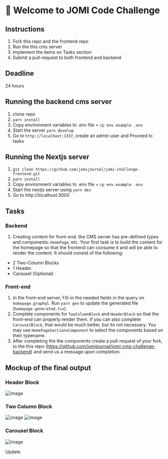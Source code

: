# 🚀 Welcome to JOMI Code Challenge

## Instructions

1. Fork this repo and the frontend repo
2. Run the this cms server
3. Implement the items on Tasks section
4. Submit a pull-request to both frontend and backend

## Deadline
24 hours

## Running the backend cms server

1. clone repo
2. `yarn install`
3. Copy environment variables to .env file = `cp env.example .env`
4. Start the server `yarn develop`
5. Go to `http://localhost:1337`, create an admin user and Proceed to tasks

## Running the Nextjs server

1. `git clone https://github.com/jomijournal/jomi-challenge-frontend.git`
2. `yarn install`
3. Copy environment variables to .env file = `cp env.example .env`
4. Start the nextjs server using `yarn dev`
5. Go to http://localhost:3000

## Tasks

### Backend

1. Creating content for front-end. the CMS server has pre-defined types and components: `HomePage`, etc. Your first task is to build the content for the homepage so that the frontend can consume it and will be able to render the content. It should consist of the following:

- 2 Two-Column Blocks
- 1 Header.
- Carousel (Optional)

### Front-end

1. In the front-end server, Fill-in the needed fields in the query on `homepage.graphql`. Run `yarn gen` to update the generated file (`homepage.generated.tsx`).
2. Complete components for `TwoColumnBlock` and `HeaderBlock` so that the front-end can properly render them. If you can also complete `CarouselBlock`, that would be much better, but its not necessary. You may use `HomePageSectionsComponent` to select the components based on their typename.
3. After completing the the components create a pull-request of your fork, to the this repo (https://github.com/jomijournal/jomi-cms-challenge-backend) and send us a message upon completion.

## Mockup of the final output
### Header Block
![image](https://user-images.githubusercontent.com/10172560/164224358-9de2789a-0c3e-4a5d-aa56-68129194e104.png)

### Two Column Block
![image](https://user-images.githubusercontent.com/10172560/164224267-b39ebb80-e0c6-42cd-8e39-6d296ca52e07.png)
![image](https://user-images.githubusercontent.com/10172560/164224300-ff257823-b477-4a78-ace3-acf8fcee6276.png)

### Carousel Block
![image](https://user-images.githubusercontent.com/10172560/164224408-ef0703ef-d774-4ed2-8b56-4225614c455f.png)


Update
